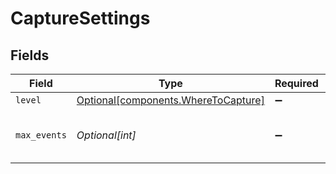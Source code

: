 # CaptureSettings


## Fields

| Field                                                                            | Type                                                                             | Required                                                                         | Description                                                                      |
| -------------------------------------------------------------------------------- | -------------------------------------------------------------------------------- | -------------------------------------------------------------------------------- | -------------------------------------------------------------------------------- |
| `level`                                                                          | [Optional[components.WhereToCapture]](../../models/components/wheretocapture.md) | :heavy_minus_sign:                                                               | N/A                                                                              |
| `max_events`                                                                     | *Optional[int]*                                                                  | :heavy_minus_sign:                                                               | Maximum number of events to capture.                                             |